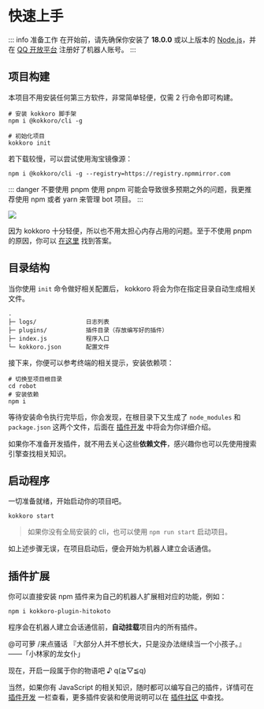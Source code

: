 # 快速上手

::: info 准备工作
在开始前，请先确保你安装了 **18.0.0** 或以上版本的 [Node.js](https://nodejs.org/zh-cn/)，并在 [QQ 开放平台](https://bot.q.qq.com/wiki/develop/api-v2/) 注册好了机器人账号。
:::

## 项目构建

本项目不用安装任何第三方软件，非常简单轻便，仅需 2 行命令即可构建。

```shell:no-line-numbers
# 安装 kokkoro 脚手架
npm i @kokkoro/cli -g

# 初始化项目
kokkoro init
```

若下载较慢，可以尝试使用淘宝镜像源：

```shell:no-line-numbers
npm i @kokkoro/cli -g --registry=https://registry.npmmirror.com
```

::: danger 不要使用 pnpm
使用 pnpm 可能会导致很多预期之外的问题，我更推荐使用 npm 或者 yarn 来管理 bot 项目。
:::

![](https://camo.githubusercontent.com/8325363bff130976c862214c3af00c483f26de09ba7e4c31c54bdc14c08c3c55/68747470733a2f2f7062732e7477696d672e636f6d2f6d656469612f444549565f3158577341416c5932392e6a7067)

因为 kokkoro 十分轻便，所以也不用太担心内存占用的问题。至于不使用 pnpm 的原因，你可以 [在这里](/about/faq) 找到答案。

## 目录结构

当你使用 `init` 命令做好相关配置后， kokkoro 将会为你在指定目录自动生成相关文件。

```tex:no-line-numbers
.
├─ logs/              日志列表
├─ plugins/           插件目录（存放编写好的插件）
├─ index.js           程序入口
└─ kokkoro.json       配置文件
```

接下来，你便可以参考终端的相关提示，安装依赖项：

```shell:no-line-numbers
# 切换至项目根目录
cd robot
# 安装依赖
npm i
```

等待安装命令执行完毕后，你会发现，在根目录下又生成了 `node_modules` 和 `package.json` 这两个文件，后面在 [插件开发](/develop/application) 中将会为你详细介绍。

如果你不准备开发插件，就不用去关心这些**依赖文件**，感兴趣你也可以先使用搜索引擎查找相关知识。

## 启动程序

一切准备就绪，开始启动你的项目吧。

```shell:no-line-numbers
kokkoro start
```

> 如果你没有全局安装的 cli，也可以使用 `npm run start` 启动项目。

如上述步骤无误，在项目启动后，便会开始为机器人建立会话通信。

## 插件扩展

你可以直接安装 npm 插件来为自己的机器人扩展相对应的功能，例如：

```shell:no-line-numbers
npm i kokkoro-plugin-hitokoto
```

程序会在机器人建立会话通信前，**自动挂载**项目内的所有插件。

<ChatPanel>
  <ChatMessage qq="2225151531" nickname="Yuki">@可可萝 /来点骚话</ChatMessage>
  <ChatMessage qq="2854205915" nickname="可可萝">『大部分人并不想长大，只是没办法继续当一个小孩子。』——「小林家的龙女仆」</ChatMessage>
</ChatPanel>

现在，开启一段属于你的物语吧 ♪ q(≧▽≦q)

当然，如果你有 JavaScript 的相关知识，随时都可以编写自己的插件，详情可在 [插件开发](/develop/overview) 一栏查看，更多插件安装和使用说明可以在 [插件社区](/plugin/awesome) 中查找。
